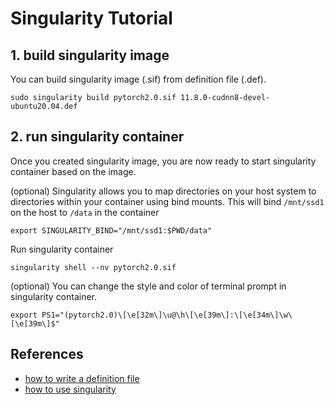 # Singularity Tutorial

## 1. build singularity image
You can build singularity image (.sif) from definition file (.def).
```
sudo singularity build pytorch2.0.sif 11.8.0-cudnn8-devel-ubuntu20.04.def
```

## 2. run singularity container
Once you created singularity image, you are now ready to start singularity container based on the image.

(optional) Singularity allows you to map directories on your host system to directories within your container using bind mounts.
This will bind `/mnt/ssd1` on the host to `/data` in the container 
```
export SINGULARITY_BIND="/mnt/ssd1:$PWD/data"
```
Run singularity container
```
singularity shell --nv pytorch2.0.sif
```

(optional) You can change the style and color of terminal prompt in singularity container.
```
export PS1="(pytorch2.0)\[\e[32m\]\u@\h\[\e[39m\]:\[\e[34m\]\w\[\e[39m\]$"
```

## References
- [how to write a definition file](https://docs.sylabs.io/guides/latest/user-guide/definition_files.html)
- [how to use singularity](https://tmyoda.hatenablog.com/entry/20200817/1597663325)
